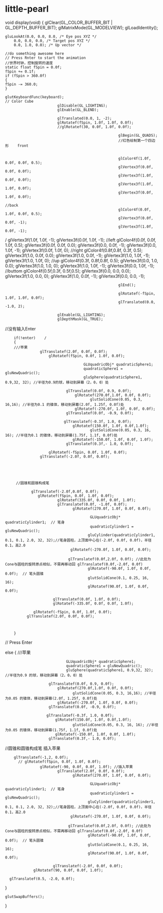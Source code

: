# little-pearl
void display(void)
{
	glClear(GL_COLOR_BUFFER_BIT | GL_DEPTH_BUFFER_BIT);
	glMatrixMode(GL_MODELVIEW);
	glLoadIdentity();

	gluLookAt(0.0, 0.0, 8.0, /* Eye pos XYZ */
		0.0, 0.0, 0.0, /* Target pos XYZ */
		0.0, 1.0, 0.0); /* Up vector */

	//do something awesome here
	// Press Rnter to start the animation
	//世界时钟，控制旋转的速度
	static float fSpin = 0.0f;
	fSpin += 0.1f;
	if (fSpin > 360.0f)
	{
	fSpin -= 360.0;
	}

	glutKeyboardFunc(keyboard);
	// Color Cube 
							glDisable(GL_LIGHTING);
							glEnable(GL_BLEND);
							
							glTranslated(0.0, 1, -2);
							glRotatef(fSpin, 1.0f, 1.0f, 0.0f);
							//glRotatef(30, 0.0f, 1.0f, 0.0f);

														glBegin(GL_QUADS);
														//红色绘制第一个四边形    front 
													

														glColor4f(1.0f, 0.0f, 0.0f, 0.5);
														glVertex3f(0.0f, 0.0f, 0.0f);
														glVertex3f(1.0f, 0.0f, 0.0f);
														glVertex3f(1.0f, 1.0f, 0.0f);
														glVertex3f(0.0f, 1.0f, 0.0f);
																					 //back
														glColor4f(0.0f, 1.0f, 0.0f, 0.5);
														glVertex3f(0.0f, 0.0f, -1);
														glVertex3f(1.0f, 0.0f, -1);
/														glVertex3f(1.0f, 1.0f, -1);
														glVertex3f(0.0f, 1.0f, -1);
														//left
														glColor4f(0.0f, 0.0f, 1.0f, 0.5);
														glVertex3f(0.0f, 0.0f, 0.0);
														glVertex3f(0.0, 0.0f, -1);
														glVertex3f(0.0, 1.0f, -1);
														glVertex3f(0.0f, 1.0f, 0);
														//right	
														glColor4f(0.8f,0.8f, 0.3f, 0.5);
														glVertex3f(1.0, 0.0f, 0.0);
														glVertex3f(1.0, 0.0f, -1);
														glVertex3f(1.0, 1.0f, -1);
														glVertex3f(1.0, 1.0f, 0);
														//up
														glColor4f(0.3f, 0.8f,0.8f, 0.5);
														glVertex3f(0.0, 1.0, 0.0);
														glVertex3f(1.0, 1.0, 0);
														glVertex3f(1.0, 1.0f, -1);
														glVertex3f(0.0, 1.0f, -1);
														//buttom
														glColor4f(0.5f,0.3f, 0.5f,0.5);
														glVertex3f(0.0, 0.0, 0.0);
														glVertex3f(1.0, 0.0, 0);
														glVertex3f(1.0, 0.0f, -1);
														glVertex3f(0.0, 0.0, -1);

														glEnd();						

														glRotatef(-fSpin, 1.0f, 1.0f, 0.0f);
														glTranslated(0.0, -1.0, 2);

							glEnable(GL_LIGHTING);
							glDepthMask(GL_TRUE);
							


//没有输入Enter 


		if(!enter)    /
		{ 
		///苹果
					glTranslatef(2.0f, 0.0f, 0.0f); 
						glRotatef(fSpin, 0.0f, 1.0f, 0.0f);
   
										GLUquadricObj* quadraticSphere1;
										quadraticSphere1 = gluNewQuadric();
										gluSphere(quadraticSphere1, 0.9,32, 32); //半径为0.9的球，移动到屏幕（2，0，0）处

								glTranslatef(0.0f, 0.9, 0.0f);
									glRotatef(270.0f,1.0f, 0.0f, 0.0f);
										   glutSolidCone(0.05, 0.3, 16,16); //半径为0.1 的锥体，移动到屏幕(2.0f, 1.25f, 0.0f)处
									glRotatef(-270.0f, 1.0f, 0.0f, 0.0f);
								glTranslatef(0.0f, -0.9, 0.0f);

							   glTranslatef(-0.3f, 1.0, 0.0f);
								   glRotatef(150.0f, 1.0f, 0.0f,1.0f);
										   glutSolidCone(0.05, 0.3, 16, 16); //半径为0.1 的锥体，移动到屏幕(1.75f, 1.1f, 0.0f)处
								   glRotatef(-150.0f, 1.0f, 0.0f, 1.0f);
								glTranslatef(0.3f,- 1.0, 0.0f);

						glRotatef(-fSpin, 0.0f, 1.0f, 0.0f);
					glTranslatef(-2.0f, 0.0f, 0.0f);





		 //圆锥和圆锥构成笔 
   
				glTranslatef(-2.0f,0.0f, 0.0f);
				   glRotatef(fSpin, 0.0f, 1.0f, 0.0f);				
		  					glRotatef(335.0f, 0.0f, 0.0f, 1.0f);
							glTranslatef(0.0f, -1.0f, 0.0f);
								   glRotatef(270.0f, 1.0f, 0.0f, 0.0f);

										   GLUquadricObj* quadraticCylinder1;  // 笔身
										   quadraticCylinder1 = gluNewQuadric();
										  gluCylinder(quadraticCylinder1, 0.1, 0.1, 2.0, 32, 32);//笔身圆柱，上顶面中心在(-2.0f, 0.0f, 0.0f)，半径0.1，高2.0
								  glRotatef(-270.0f, 1.0f, 0.0f, 0.0f);
		
								 glTranslatef(0.0f,2.0f, 0.0f); //此处为Cone与圆柱的旋转原点相似，不需再移动回 glTranslatef(0.0f,-2.0f, 0.0f)
										  glRotatef(-90.0f, 1.0f, 0.0f, 0.0f);  // 笔头圆锥
										  glutSolidCone(0.1, 0.25, 16, 16);
										  glRotatef(90.0f, 1.0f, 0.0f, 0.0f);
				
						  glTranslatef(0.0f, 1.0f, 0.0f);
						  glRotatef(-335.0f, 0.0f, 0.0f, 1.0f);		

				 glRotatef(-fSpin, 0.0f, 1.0f, 0.0f);
			  glTranslatef(2.0f, 0.0f, 0.0f);



		}
	
	

// Press Enter

else
{
	///苹果
		
   
								GLUquadricObj* quadraticSphere1;
								quadraticSphere1 = gluNewQuadric();
								gluSphere(quadraticSphere1, 0.9,32, 32); //半径为0.9 的球，移动到屏幕（2，0，0）处

						glTranslatef(0.0f, 0.9, 0.0f);
							glRotatef(270.0f,1.0f, 0.0f, 0.0f);
								   glutSolidCone(0.05, 0.3, 16,16); //半径为0.05 的锥体，移动到屏幕(2.0f, 1.25f, 0.0f)处
							glRotatef(-270.0f, 1.0f, 0.0f, 0.0f);
						glTranslatef(0.0f, -0.9, 0.0f);

					   glTranslatef(-0.3f, 1.0, 0.0f);
						   glRotatef(150.0f, 1.0f, 0.0f,1.0f);
								   glutSolidCone(0.05, 0.3, 16, 16); //半径为0.05 的锥体，移动到屏幕(1.75f, 1.1f, 0.0f)处
						   glRotatef(-150.0f, 1.0f, 0.0f, 1.0f);
						glTranslatef(0.3f,- 1.0, 0.0f);

		




 //圆锥和圆锥构成笔 插入苹果
   
		glTranslatef(-1,2, 0.0f);
		  // glRotatef(fSpin, 0.0f, 1.0f, 0.0f);				
		  			glRotatef(-90, 0.0f, 0.0f, 1.0f); //插入苹果
							glTranslatef(2.0f, 0.0f, 0.0f);
								   glRotatef(270.0f, 1.0f, 0.0f, 0.0f);

										   GLUquadricObj* quadraticCylinder1;  // 笔身
										   quadraticCylinder1 = gluNewQuadric();
										  gluCylinder(quadraticCylinder1, 0.1, 0.1, 2.0, 32, 32);//笔身圆柱，上顶面中心在(-2.0f, 0.0f, 0.0f)，半径0.1，高2.0
								  glRotatef(-270.0f, 1.0f, 0.0f, 0.0f);
		
								 glTranslatef(0.0f,2.0f, 0.0f); //此处为Cone与圆柱的旋转原点相似，不需再移动回 glTranslatef(0.0f,-2.0f, 0.0f)
										  glRotatef(-90.0f, 1.0f, 0.0f, 0.0f);  // 笔头圆锥
										  glutSolidCone(0.1, 0.25, 16, 16);
										  glRotatef(90.0f, 1.0f, 0.0f, 0.0f);
				
						  glTranslatef(-2.0f, 0.0f, 0.0f);
				 glRotatef(90, 0.0f, 0.0f, 1.0f);		

	  glTranslatef(0.5, -2.0, 0.0f);
}




	 


						

	glutSwapBuffers();
}
